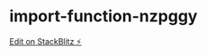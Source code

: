# import-function-nzpggy

[Edit on StackBlitz ⚡️](https://stackblitz.com/edit/import-function-nzpggy)